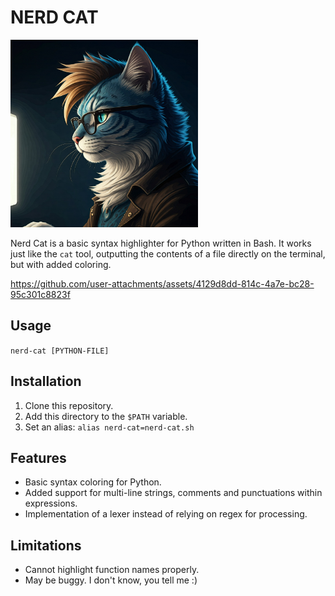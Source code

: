 # NERD CAT

<img src="nerd_cat.jpeg" alt="A nerdy cat" width="300"/>

Nerd Cat is a basic syntax highlighter for Python written in Bash. It works just like the `cat` tool, outputting the contents of a file directly on the terminal, but with added coloring.

https://github.com/user-attachments/assets/4129d8dd-814c-4a7e-bc28-95c301c8823f

## Usage

`nerd-cat [PYTHON-FILE]`

## Installation

1. Clone this repository.
2. Add this directory to the `$PATH` variable.
3. Set an alias: `alias nerd-cat=nerd-cat.sh`

## Features

- Basic syntax coloring for Python.
- Added support for multi-line strings, comments and punctuations within expressions.
- Implementation of a lexer instead of relying on regex for processing.

## Limitations

- Cannot highlight function names properly.
- May be buggy. I don't know, you tell me :)

